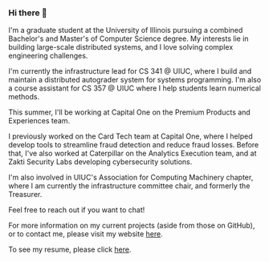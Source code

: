### Hi there 👋

I'm a graduate student at the University of Illinois pursuing a combined Bachelor's and Master's of Computer Science degree. My interests lie in building large-scale distributed systems, and I love solving complex engineering challenges.

I'm currently the infrastructure lead for CS 341 @ UIUC, where I build and maintain a distributed autograder system for systems programming. I'm also a course assistant for CS 357 @ UIUC where I help students learn numerical methods.

This summer, I'll be working at Capital One on the Premium Products and Experiences team.

I previously worked on the Card Tech team at Capital One, where I helped develop tools to streamline fraud detection and reduce fraud losses. Before that, I've also worked at Caterpillar on the Analytics Execution team, and at Zakti Security Labs developing cybersecurity solutions.

I'm also involved in UIUC's Association for Computing Machinery chapter, where I am currently the infrastructure committee chair, and formerly the Treasurer.

Feel free to reach out if you want to chat!

For more information on my current projects (aside from those on GitHub), or to contact me, please visit my website [here](https://devksingh.com?utm_medium=social&utm_source=github.com). 

To see my resume, please click [here](https://devksingh.com/Dev_Singh_resume.pdf).
